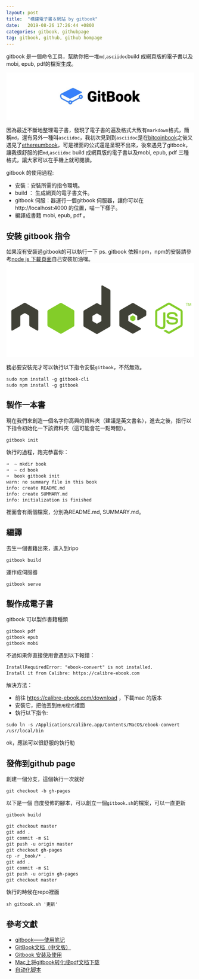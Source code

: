 ```yaml
---
layout: post
title:  "構建電子書＆網站 by gitbook"
date:   2019-08-26 17:26:44 +0800
categories: gitbook, githubpage
tag: gitbook, github, github hompage
---
```


gitbook 是一個命令工具，幫助你把一堆`md`,`asciidoc`build 成網頁版的電子書以及mobi, epub, pdf的檔案生成。

![](/images/gitbook.jpg)

因為最近不斷地整理電子書，發現了電子書的遍及格式大致有`markdown`格式，簡稱`md`，還有另外一種叫`asciidoc`，我初次見到到`asciidoc`是在[bitcoinbook](https://github.com/bitcoinbook/bitcoinbook)之後又遇見了[ethereumbook](https://github.com/ethereumbook/ethereumbook)，可是裡面的公式還是呈現不出來，後來遇見了gitbook，讓我很舒服的把`md`,`asciidoc` build 成網頁版的電子書以及mobi, epub, pdf 三種格式，讓大家可以在手機上就可閱讀。

gitbook 的使用過程:
  * 安裝：安裝所需的指令環境。
  * build ： 生成網頁的電子書文件。
  * gitbook 伺服：器運行一個gitbook 伺服器，讓你可以在 http://localhost:4000 的位置，喵一下樣子。
  * 編譯成書籍 mobi, epub, pdf 。

## 安裝 gitbook 指令
如果沒有安裝過gitbook的可以執行一下
ps. gitbook 依賴npm，npm的安裝請參考[node js 下載頁面](https://nodejs.org/en/download/)自己安裝加油嘿。   
![](/images/node.js.png)

務必要安裝完才可以執行以下指令安裝`gitbook`，不然無效。
```
sudo npm install -g gitbook-cli
sudo npm install -g gitbook
```
## 製作一本書
現在我們來創造一個名字你高興的資料夾（建議是英文書名），進去之後，指行以下指令初始化一下該資料夾（這可能會花一點時間）。
```
gitbook init
```

執行的過程，跑完恭喜你：
```
➜  ~ mkdir book
➜  ~ cd book
➜  book gitbook init
warn: no summary file in this book
info: create README.md
info: create SUMMARY.md
info: initialization is finished
```
裡面會有兩個檔案，分別為README.md,  SUMMARY.md。


## 編譯
去生一個書籍出來，進入到ripo
```
gitbook build
```
運作成伺服器
```
gitbook serve
```

## 製作成電子書

gitbook 可以製作書籍種類
```
gitbook pdf
gitbook epub
gitbook mobi
```

不過如果你直接使用會遇到以下報錯：
```
InstallRequiredError: "ebook-convert" is not installed.
Install it from Calibre: https://calibre-ebook.com
```
解決方法：
* 前往 https://calibre-ebook.com/download ，下載mac 的版本
* 安裝它，把他丟到`應用程式`裡面
* 執行以下指令:
```
sudo ln -s /Applications/calibre.app/Contents/MacOS/ebook-convert /usr/local/bin
```
ok，應該可以很舒服的執行勒

## 發佈到github page
創建一個分支，這個執行一次就好
```
git checkout -b gh-pages
```

以下是一個 自度發佈的腳本，可以創立一個`gitbook.sh`的檔案，可以一直更新
```
gitbook build
```

```
git checkout master
git add .
git commit -m $1
git push -u origin master
git checkout gh-pages
cp -r _book/* .
git add .
git commit -m $1
git push -u origin gh-pages
git checkout master
```
執行的時候在repo裡面
```
sh gitbook.sh '更新'
```


## 參考文獻
* [gitbook——使用笔记](https://morrowind.gitbooks.io/gitbook_notes/content/qian_yan.html)
* [GitBook文档（中文版）](https://chrisniael.gitbooks.io/gitbook-documentation/content/index.html)
* [Gitbook 安装及使用 ](https://my.oschina.net/lpe234/blog/854226)
* [Mac上将gitbook转化成pdf文档下载](https://www.jianshu.com/p/6a16064a4d1e)
* [自动化脚本](https://yangjh.oschina.io/gitbook/UsingPages.html)
